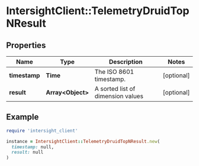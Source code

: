 # IntersightClient::TelemetryDruidTopNResult

## Properties

| Name | Type | Description | Notes |
| ---- | ---- | ----------- | ----- |
| **timestamp** | **Time** | The ISO 8601 timestamp. | [optional] |
| **result** | **Array&lt;Object&gt;** | A sorted list of dimension values | [optional] |

## Example

```ruby
require 'intersight_client'

instance = IntersightClient::TelemetryDruidTopNResult.new(
  timestamp: null,
  result: null
)
```

